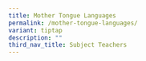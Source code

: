 ```yaml
---
title: Mother Tongue Languages
permalink: /mother-tongue-languages/
variant: tiptap
description: ""
third_nav_title: Subject Teachers
---
```

